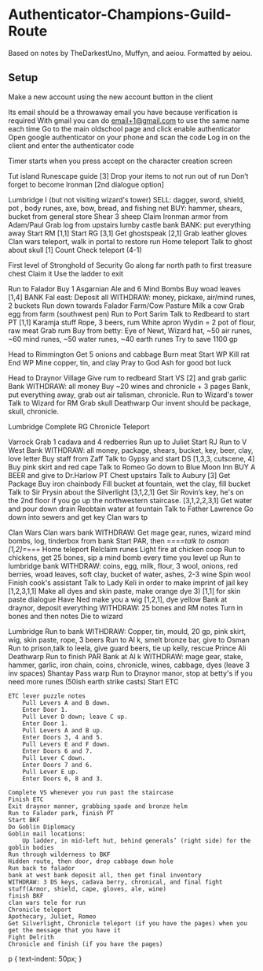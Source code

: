 <h1>Authenticator-Champions-Guild-Route</h2>

Based on notes by TheDarkestUno, Muffyn, and aeiou.
Formatted by aeiou.

<h2>Setup</h2>

Make a new account using the new account button in the client

Its email should be a throwaway email you have because verification is required
With gmail you can do email+1@gmail.com to use the same name each time
Go to the main oldschool page and click enable authenticator
Open google authenticator on your phone and scan the code
Log in on the client and enter the authenticator code


Timer starts when you press accept on the character creation screen

Tut island
	Runescape guide [3]
	Drop your items to not run out of run
	Don’t forget to become Ironman [2nd dialogue option]


Lumbridge I (but not visiting wizard's tower)
	SELL: dagger, sword, shield, pot , body runes, axe, bow, bread, and fishing net
	BUY: hammer, shears, bucket from general store
	Shear 3 sheep
	Claim Ironman armor from Adam/Paul
	Grab log from upstairs lumby castle bank
	BANK: put everything away
    Start RM [1,1]
    Start RG [3,1]
	Get ghostspeak [2,1]
	Grab leather gloves
	Clan wars teleport, walk in portal to restore run
	Home teleport
	Talk to ghost about skull [1]
	Count Check teleport (4-1)
	
First level of Stronghold of Security
	Go along far north path to first treasure chest
	Claim it
	Use the ladder to exit

Run to Falador
    Buy 1 Asgarnian Ale and 6 Mind Bombs
    Buy woad leaves [1,4]
	BANK Fal east: Deposit all 
		WITHDRAW: money, pickaxe, air/mind runes, 2 buckets
    Run down towards Falador Farm/Cow Pasture
    Milk a cow
    Grab egg from farm (southwest pen)
	Run to Port Sarim
    Talk to Redbeard to start PT [1,1]
    Karamja stuff
		Rope, 3 beers, rum
    White apron
    Wydin = 2 pot of flour, raw meat
    Grab rum
	Buy from betty: Eye of Newt, Wizard hat, ~50 air runes, ~60 mind runes, ~50 water runes, ~40 earth runes
		Try to save 1100 gp

Head to Rimmington
    Get 5 onions and cabbage
    Burn meat
    Start WP
    Kill rat
    End WP
    Mine copper, tin, and clay
		Pray to God Ash for good bot luck
 
Head to Draynor Village
	Give rum to redbeard
    Start VS [2] and grab garlic
    Bank
	WITHDRAW: all money
    Buy ~20 wines and chronicle + 3 pages
    Bank, put everything away, grab out air talisman, chronicle.
	Run to Wizard's tower
    Talk to Wizard for RM
    Grab skull
    Deathwarp
		Our invent should be package, skull, chronicle.
		
Lumbridge
    Complete RG
    Chronicle Teleport
	
Varrock
	Grab 1 cadava and 4 redberries
    Run up to Juliet
		Start RJ
    Run to V West Bank
		WITHDRAW: all money, package, shears, bucket, key, beer, clay, love letter
    Buy staff from Zaff
    Talk to Gypsy and start DS [1,3,3, cutscene, 4]
    Buy pink skirt and red cape
    Talk to Romeo
    Go down to Blue Moon Inn
		BUY A BEER and give to Dr.Harlow
        PT Chest upstairs
    Talk to Aubury [3]
        Get Package
    Buy iron chainbody
	Fill bucket at fountain, wet the clay, fill bucket
	Talk to Sir Prysin about the Silverlight [3,1,2,1]
	Get Sir Rovin’s key, he's on the 2nd floor if you go up the northwestern staircase. [3,1,2,2,3,1]
    Get water and pour down drain
    Reobtain water at fountain
    Talk to Father Lawrence
    Go down into sewers and get key
    Clan wars tp
	
Clan Wars
    Clan wars bank
	WITHDRAW: Get mage gear, runes, wizard mind bombs, log, tinderbox from bank
	Start PAR, then =*=*=*=talk to osman [1,2]=*=*=*=
	Home teleport
	Relclaim runes
	Light fire at chicken coop
	Run to chickens, get 25 bones, sip a mind bomb every time you level up
	Run to lumbridge bank
	WITHDRAW: coins, egg, milk, flour, 3 wool, onions, red berries, woad leaves, soft clay, bucket of water, ashes, 2-3 wine
	Spin wool
	Finish cook's assistant
	Talk to Lady Keli in order to make imprint of jail key [1,2,3,1,1]
	Make all dyes and skin paste, make orange dye
		3) [1,1] for skin paste dialogue
	Have Ned make you a wig [1,2,1], dye yellow
	Bank at draynor, deposit everything
	WITHDRAW: 25 bones and RM notes
	Turn in bones and then notes
	Die to wizard
	
Lumbridge 
	Run to bank 
	WITHDRAW: Copper, tin, mould, 20 gp, pink skirt, wig, skin paste, rope, 3 beers
	Run to Al k, smelt bronze bar, give to Osman
	Run to prison,talk to leela, give guard beers, tie up kelly, rescue Prince Ali
	Deathwarp
	Run to finish PAR
	Bank at Al k 
	WITHDRAW: mage gear, stake, hammer, garlic, iron chain, coins, chronicle, wines, cabbage, dyes (leave 3 inv spaces)
	Shantay Pass warp
	Run to Draynor manor, stop at betty's if you need more runes (50ish earth strike casts)
	Start ETC
	
	ETC lever puzzle notes
		Pull Levers A and B down.
		Enter Door 1.
		Pull Lever D down; leave C up.
		Enter Door 1.
		Pull Levers A and B up.
		Enter Doors 3, 4 and 5.
		Pull Levers E and F down.
		Enter Doors 6 and 7.
		Pull Lever C down.
		Enter Doors 7 and 6.
		Pull Lever E up.
		Enter Doors 6, 8 and 3.

	Complete VS whenever you run past the staircase
	Finish ETC
	Exit draynor manner, grabbing spade and bronze helm
	Run to Falador park, finish PT
	Start BKF
	Do Goblin Diplomacy
	Goblin mail locations:
		Up ladder, in mid-left hut, behind generals’ (right side) for the goblin bodies
	Run through wilderness to BKF
	Hidden route, then door, drop cabbage down hole
	Run back to falador
	bank at west bank deposit all, then get final inventory
	WITHDRAW: 3 DS keys, cadava berry, chronical, and final fight stuff(Armor, shield, cape, gloves, ale, wine)
	finish BKF
	clan wars tele for run
	Chronicle teleport
	Apothecary, Juliet, Romeo
	Get Silverlight, Chronicle teleport (if you have the pages) when you get the message that you have it
	Fight Delrith
	Chronicle and finish (if you have the pages)

p {
    text-indent: 50px;
}
